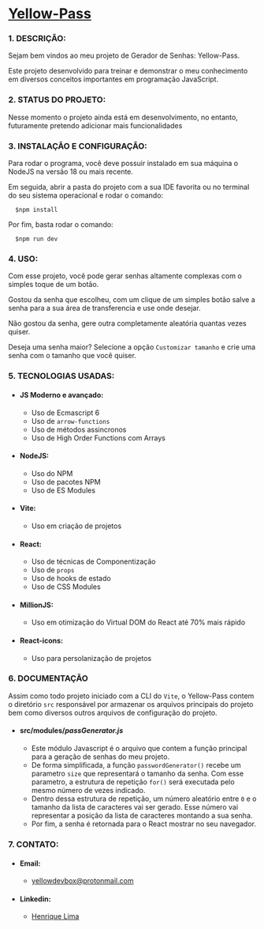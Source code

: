 # [Yellow-Pass](https://yellow-pass.vercel.app/)

### 1. DESCRIÇÃO:

Sejam bem vindos ao meu projeto de Gerador de Senhas: Yellow-Pass.

Este projeto desenvolvido para treinar e demonstrar o meu conhecimento em diversos conceitos importantes em programação
JavaScript.

### 2. STATUS DO PROJETO:

Nesse momento o projeto ainda está em desenvolvimento, no entanto, futuramente pretendo adicionar mais funcionalidades

### 3. INSTALAÇÃO E CONFIGURAÇÃO:

Para rodar o programa, você deve possuir instalado em sua máquina o NodeJS na versão 18 ou mais recente.

Em seguida, abrir a pasta do projeto com a sua IDE favorita ou no terminal do seu sistema operacional e rodar o comando:

```shell
  $npm install
```

Por fim, basta rodar o comando:

```shell
  $npm run dev
```

### 4. USO:

Com esse projeto, você pode gerar senhas altamente complexas com o simples toque de um botão.

Gostou da senha que escolheu, com um clique de um simples botão salve a senha para a sua área de transferencia e use
onde desejar.

Não gostou da senha, gere outra completamente aleatória quantas vezes quiser.

Deseja uma senha maior? Selecione a opção `Customizar tamanho` e crie uma senha com o tamanho que você quiser.

### 5. TECNOLOGIAS USADAS:

- #### JS Moderno e avançado:
    - Uso de Ecmascript 6
    - Uso de `arrow-functions`
    - Uso de métodos assincronos
    - Uso de High Order Functions com Arrays
- #### NodeJS:
    - Uso do NPM
    - Uso de pacotes NPM
    - Uso de ES Modules
- #### Vite:
    - Uso em criação de projetos
- #### React:
    - Uso de técnicas de Componentização
    - Uso de `props`
    - Uso de hooks de estado
    - Uso de CSS Modules

- #### MillionJS:
    - Uso em otimização do Virtual DOM do React até 70% mais rápido
- #### React-icons:
    - Uso para persolanização de projetos

### 6. DOCUMENTAÇÃO

Assim como todo projeto iniciado com a CLI do `Vite`, o Yellow-Pass contem o diretório `src` responsável por armazenar
os arquivos principais do projeto bem como diversos outros arquivos de configuração do projeto.

- #### src/modules/_passGenerator.js_
    - Este módulo Javascript é o arquivo que contem a função principal para a geração de senhas do meu projeto.
    - De forma simplificada, a função `passwordGenerator()` recebe um parametro `size` que representará o tamanho da senha. Com esse parametro, a estrutura de repetição `for()` será executada pelo mesmo número de vezes indicado.
    - Dentro dessa estrutura de repetição, um número aleatório entre `0` e o tamanho da lista de caracteres vai ser gerado. Esse número vai representar a posição da lista de caracteres montando a sua senha. 
    - Por fim, a senha é retornada para o React mostrar no seu navegador.

### 7. CONTATO:
- #### Email:
  - [yellowdevbox@protonmail.com](mailto:yellowdevbox@protonmail.com)
- #### Linkedin:
  - [Henrique Lima](https://www.linkedin.com/in/henrique-duarte-de-oliveira-lima-9ba728203/)

